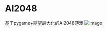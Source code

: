 # AI2048
基于pygame+期望最大化的AI2048游戏 
![image](https://github.com/tiantong007/AI2048/assets/87926434/88fcc7a9-1416-4277-8bc3-f17d65b1a736)
